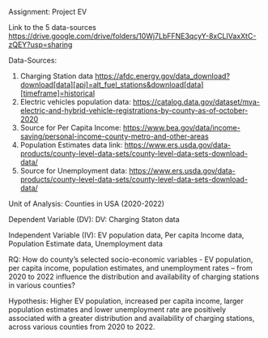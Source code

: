 Assignment: Project EV

Link to the 5 data-sources https://drive.google.com/drive/folders/10Wj7LbFFNE3qcyY-8xCLIVaxXtC-zQEY?usp=sharing

Data-Sources: 
1. Charging Station data https://afdc.energy.gov/data_download?download[data][api]=alt_fuel_stations&download[data][timeframe]=historical
2. Electric vehicles population data: https://catalog.data.gov/dataset/mva-electric-and-hybrid-vehicle-registrations-by-county-as-of-october-2020
3. Source for Per Capita Income:
https://www.bea.gov/data/income-saving/personal-income-county-metro-and-other-areas
4. Population Estimates data link: 
https://www.ers.usda.gov/data-products/county-level-data-sets/county-level-data-sets-download-data/
5. Source for Unemployment data: 
https://www.ers.usda.gov/data-products/county-level-data-sets/county-level-data-sets-download-data/

Unit of Analysis: Counties in USA (2020-2022) 

Dependent Variable (DV): DV: Charging Staton data

Independent Variable (IV): EV population data, Per capita Income data, Population Estimate data, Unemployment data

RQ: How do county’s selected socio-economic variables - EV population, per capita income, population estimates, and unemployment rates – from 2020 to 2022 influence the distribution and availability of charging stations in various counties?

Hypothesis: Higher EV population, increased per capita income, larger population estimates and lower unemployment rate are positively associated with a greater distribution and availability of charging stations, across various counties from 2020 to 2022.

